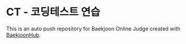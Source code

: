 # CT - 코딩테스트 연습
This is an auto push repository for Baekjoon Online Judge created with [BaekjoonHub](https://github.com/BaekjoonHub/BaekjoonHub).

